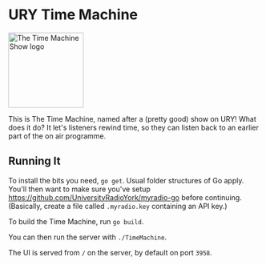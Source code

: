 # URY Time Machine

<img alt="The Time Machine Show logo" src="https://ury.org.uk/media/image_meta/ShowImageMetadata/288.jpeg" width="150"/>

This is The Time Machine, named after a (pretty good) show on URY! What does it do? It let's listeners rewind time, so they can listen back to an earlier part of the on air programme.

## Running It

To install the bits you need, `go get`. Usual folder structures of Go apply. You'll then want to make sure you've setup https://github.com/UniversityRadioYork/myradio-go before continuing. (Basically, create a file called `.myradio.key` containing an API key.)

To build the Time Machine, run `go build`.

You can then run the server with `./TimeMachine`.

The UI is served from `/` on the server, by default on port `3958`.
